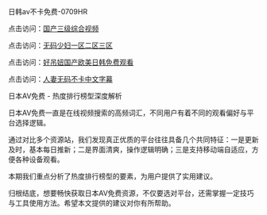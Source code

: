 日韩av不卡免费-0709HR

点击访问：<a href="https://heiliaowzu4ur.pages.dev">国产三级综合视频</a>

点击访问：<a href="https://heiliaowzu4ur.pages.dev">无码少妇一区二区三区</a>

点击访问：<a href="https://heiliaoga6s9v.pages.dev">好吊妞国产欧美日韩免费观看</a>

点击访问：<a href="https://heiliaoe8ajia.pages.dev">人妻无码不卡中文字幕</a>


日本AV免费 - 热度排行榜型深度解析

日本AV免费一直是在线视频搜索的高频词汇，不同用户有着不同的观看偏好与平台选择逻辑。

通过对比多个资源站，我们发现真正优质的平台往往具备几个共同特征：一是更新及时，基本每日推新；二是界面清爽，操作逻辑明确；三是支持移动端自适应，方便各种设备观看。

本期我们重点分析了热度排行榜型的要素，为用户提供了实用建议。

归根结底，想要畅快获取日本AV免费资源，不仅要选对平台，还需掌握一定技巧与工具使用方法。希望本文提供的建议对你有所帮助。



<span style="display:none;">[Canonical link]( https://github.com/ht20250709/572547 ）</span>
